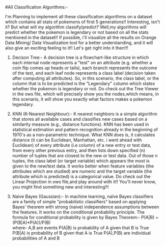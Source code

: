 #All Classification Algorithms:-


I'm Planning to implement all these classification algorithms on a dataset which contains all stats of pokemons of first 5 generations!!
Interesting, isn't it? But what will my algorithm classify/predict? Well,my algorithms will predict whether the pokemon is legendary or not based on all the stats mentioned in the dataset!! If possible, i'll visualize all the results on Orange Data Mining/ Data Visualization tool for a better understanding, and it will also give an exciting feeling to it!!
Let's get right into it then!!!


1) Decison Tree:-
A decision tree is a flowchart-like structure in which each internal node represents a "test" on an attribute (e.g. whether a coin flip comes up heads or tails), each branch represents the outcome of the test, and each leaf node represents a class label (decision taken after computing all attributes).
So, in this scenario, the class label, or the column that is to be predicted is the "Legendary" column which states whether the pokemon is legendary or not. Do check out the Tree Viewer in the ows file, which will precisely show you the nodes,which means, in this scenario, it will show you exactly what factors makes a pokemon legendary.


2) KNN (K-Nearest Neighbour):-
K nearest neighbors is a simple algorithm that stores all available cases and classifies new cases based on a similarity measure (e.g., distance functions). KNN has been used in statistical estimation and pattern recognition already in the beginning of 1970's as a non-parametric technique.
What KNN does is, it calculates distance (it can be Euclidean, Manhattan, etc. i went ahead with Euclidean) of every attribute (i.e column) of a new entry or test data, from every other previous entry, and then lists down specified (n) number of tuples that are closest to the new or test data. Out of those n tuples, the class label (or target variable) which appears the most is given to the new/test data. It works better when feature variables (the attributes which are studied) are numeric and the target variable (the attribute which is predicted) is a categorical value. Do check out the Linear Projection in ows file,and play around with it!! You'll never know, you might find something new and interesting!!!


3) Naive Bayes (Gaussian):-
In machine learning, naïve Bayes classifiers are a family of simple "probabilistic classifiers" based on applying Bayes' theorem with strong (naive) independence assumptions between the features. It works on the conditional probability principle. The formula for conditional probability is given by Bayes Theorem:-
P(A|B) = (P(B|A)*P(A))/P(B)  
where-
A,B are events
P(A|B) is probability of A given that B is True
P(B|A) is probability of B given that A is True
P(A),P(B) are individual probabilities of A and B

